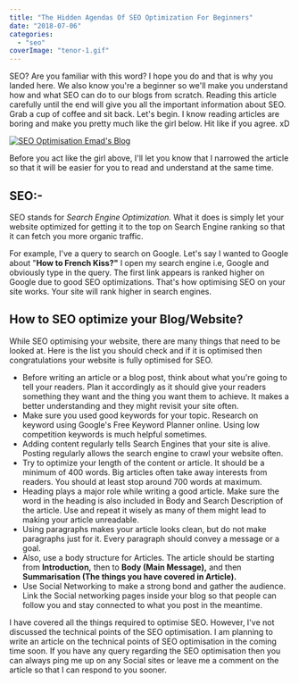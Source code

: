 ```yaml
---
title: "The Hidden Agendas Of SEO Optimization For Beginners"
date: "2018-07-06"
categories: 
  - "seo"
coverImage: "tenor-1.gif"
---
```


SEO? Are you familiar with this word? I hope you do and that is why you landed here. We also know you're a beginner so we'll make you understand how and what SEO can do to our blogs from scratch. Reading this article carefully until the end will give you all the important information about SEO. Grab a cup of coffee and sit back. Let's begin. I know reading articles are boring and make you pretty much like the girl below. Hit like if you agree. xD

[![SEO Optimisation Emad's Blog](posts/2018/07/images/tenor-1.gif)](https://sastaeinstein.com/wp-content/uploads/2018/07/tenor-1.gif)

Before you act like the girl above, I'll let you know that I narrowed the article so that it will be easier for you to read and understand at the same time.

## SEO:-

SEO stands for _Search Engine Optimization._ What it does is simply let your website optimized for getting it to the top on Search Engine ranking so that it can fetch you more organic traffic. 

For example, I've a query to search on Google. Let's say I wanted to Google about "**How to French Kiss?"** I open my search engine i.e, Google and obviously type in the query. The first link appears is ranked higher on Google due to good SEO optimizations. That's how optimising SEO on your site works. Your site will rank higher in search engines.

## How to SEO optimize your Blog/Website?

While SEO optimising your website, there are many things that need to be looked at. Here is the list you should check and if it is optimised then congratulations your website is fully optimised for SEO.

- Before writing an article or a blog post, think about what you're going to tell your readers. Plan it accordingly as it should give your readers something they want and the thing you want them to achieve. It makes a better understanding and they might revisit your site often.
- Make sure you used good keywords for your topic. Research on keyword using Google's Free Keyword Planner online. Using low competition keywords is much helpful sometimes.
- Adding content regularly tells Search Engines that your site is alive. Posting regularly allows the search engine to crawl your website often.
- Try to optimize your length of the content or article. It should be a minimum of 400 words. Big articles often take away interests from readers. You should at least stop around 700 words at maximum.
- Heading plays a major role while writing a good article. Make sure the word in the heading is also included in Body and Search Description of the article. Use and repeat it wisely as many of them might lead to making your article unreadable.
- Using paragraphs makes your article looks clean, but do not make paragraphs just for it. Every paragraph should convey a message or a goal.
- Also, use a body structure for Articles. The article should be starting from **Introduction,** then to **Body (Main Message),** and then **Summarisation (The things you have covered in Article).**
- Use Social Networking to make a strong bond and gather the audience. Link the Social networking pages inside your blog so that people can follow you and stay connected to what you post in the meantime.

I have covered all the things required to optimise SEO. However, I've not discussed the technical points of the SEO optimisation. I am planning to write an article on the technical points of SEO optimisation in the coming time soon. If you have any query regarding the SEO optimisation then you can always ping me up on any Social sites or leave me a comment on the article so that I can respond to you sooner.
